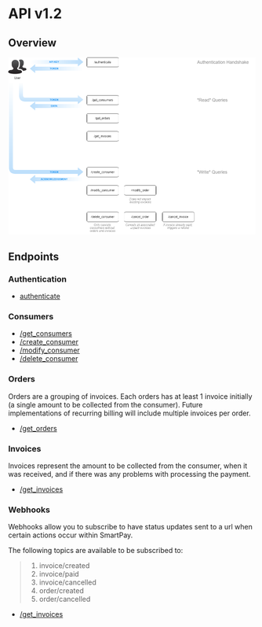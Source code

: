 # API v1.2

## Overview

<img src="diagram.png">

## Endpoints

### Authentication

- [authenticate](authenticate.md)

### Consumers

- [/get_consumers](get_consumers.md)
- [/create_consumer](create_consumer.md)
- [/modify_consumer](modify_consumer.md)
- [/delete_consumer](delete_consumer.md)

### Orders

Orders are a grouping of invoices.  Each orders has at least 1 invoice initially (a single amount to be collected from the consumer).  Future implementations of recurring billing will include multiple invoices per order.

- [/get_orders](get_orders.md)

### Invoices

Invoices represent the amount to be collected from the consumer, when it was received, and if there was any problems with processing the payment.

- [/get_invoices](get_invoices.md)

### Webhooks

Webhooks allow you to subscribe to have status updates sent to a url when certain actions occur within SmartPay.

The following topics are available to be subscribed to:
> 1. invoice/created
> 2. invoice/paid
> 3. invoice/cancelled
> 4. order/created
> 5. order/cancelled

- [/get_invoices](get_invoices.md)